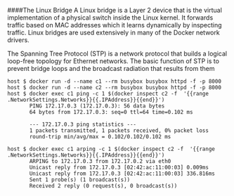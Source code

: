 ####The Linux Bridge
A Linux bridge is a Layer 2 device that is the virtual implementation of a physical switch inside the Linux kernel.
It forwards traffic based on MAC addresses which it learns dynamically by inspecting traffic. 
Linux bridges are used extensively in many of the Docker network drivers. 


The Spanning Tree Protocol (STP) is a network protocol that builds a logical loop-free topology for Ethernet networks. 
The basic function of STP is to prevent bridge loops and the broadcast radiation that results from them

~~~
host $ docker run -d --name c1 --rm busybox busybox httpd -f -p 8000
host $ docker run -d --name c2 --rm busybox busybox httpd -f -p 8000
host $ docker exec c1 ping -c 1 $(docker inspect c2 -f  '{{range .NetworkSettings.Networks}}{{.IPAddress}}{{end}}')
       PING 172.17.0.3 (172.17.0.3): 56 data bytes
       64 bytes from 172.17.0.3: seq=0 ttl=64 time=0.102 ms
       
       --- 172.17.0.3 ping statistics ---
       1 packets transmitted, 1 packets received, 0% packet loss
       round-trip min/avg/max = 0.102/0.102/0.102 ms

host $ docker exec c1 arping -c 1 $(docker inspect c2 -f  '{{range .NetworkSettings.Networks}}{{.IPAddress}}{{end}}')
       ARPING to 172.17.0.3 from 172.17.0.2 via eth0
       Unicast reply from 172.17.0.3 [02:42:ac:11:00:03] 0.009ms
       Unicast reply from 172.17.0.3 [02:42:ac:11:00:03] 336.816ms
       Sent 1 probe(s) (1 broadcast(s))
       Received 2 reply (0 request(s), 0 broadcast(s))


~~~